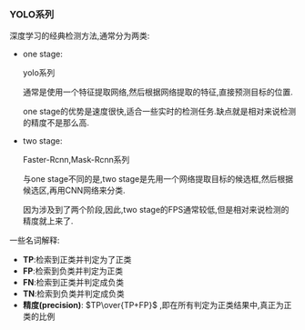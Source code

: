### YOLO系列

深度学习的经典检测方法,通常分为两类:

* one stage:

  yolo系列

  通常是使用一个特征提取网络,然后根据网络提取的特征,直接预测目标的位置.

  one stage的优势是速度很快,适合一些实时的检测任务.缺点就是相对来说检测的精度不是那么高.

* two stage:

  Faster-Rcnn,Mask-Rcnn系列

  与one stage不同的是,two stage是先用一个网络提取目标的候选框,然后根据候选区,再用CNN网络来分类.

  因为涉及到了两个阶段,因此,two stage的FPS通常较低,但是相对来说检测的精度就上来了.

一些名词解释:

* **TP**:检索到正类并判定为了正类
* **FP**:检索到负类并判定为正类
* **FN**:检索到正类并判定成负类
* **TN**:检索到负类并判定成负类
* **精度(precision)**: $TP\over{TP+FP}$ ,即在所有判定为正类结果中,真正为正类的比例
